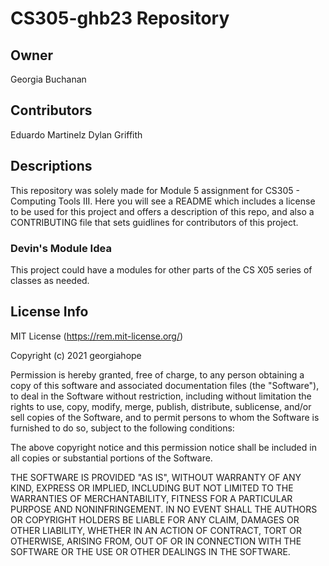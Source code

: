 # CS305-ghb23 Repository
## Owner
Georgia Buchanan
## Contributors
Eduardo Martinelz
Dylan Griffith
## Descriptions
This repository was solely made for Module 5 assignment for CS305 - Computing Tools III. Here you will see a README which includes a license to be used for this project and offers a description of this repo, and also a CONTRIBUTING file that sets guidlines for contributors of this project.
### Devin's Module Idea
This project could have a modules for other parts of the CS X05 series of classes as needed.
## License Info
MIT License (https://rem.mit-license.org/)

Copyright (c) 2021 georgiahope

Permission is hereby granted, free of charge, to any person obtaining a copy
of this software and associated documentation files (the "Software"), to deal
in the Software without restriction, including without limitation the rights
to use, copy, modify, merge, publish, distribute, sublicense, and/or sell
copies of the Software, and to permit persons to whom the Software is
furnished to do so, subject to the following conditions:

The above copyright notice and this permission notice shall be included in all
copies or substantial portions of the Software.

THE SOFTWARE IS PROVIDED "AS IS", WITHOUT WARRANTY OF ANY KIND, EXPRESS OR
IMPLIED, INCLUDING BUT NOT LIMITED TO THE WARRANTIES OF MERCHANTABILITY,
FITNESS FOR A PARTICULAR PURPOSE AND NONINFRINGEMENT. IN NO EVENT SHALL THE
AUTHORS OR COPYRIGHT HOLDERS BE LIABLE FOR ANY CLAIM, DAMAGES OR OTHER
LIABILITY, WHETHER IN AN ACTION OF CONTRACT, TORT OR OTHERWISE, ARISING FROM,
OUT OF OR IN CONNECTION WITH THE SOFTWARE OR THE USE OR OTHER DEALINGS IN THE
SOFTWARE.
